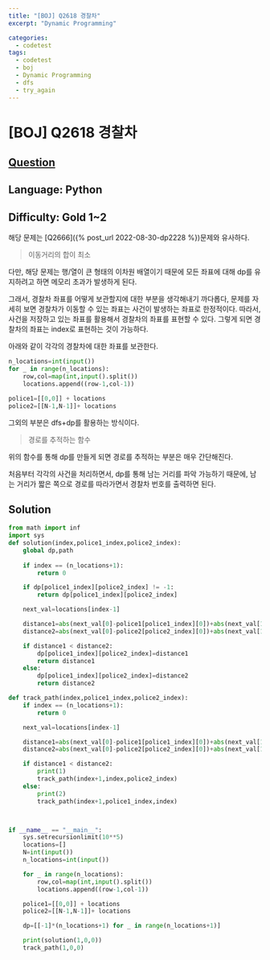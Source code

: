 ```yaml
---
title: "[BOJ] Q2618 경찰차"
excerpt: "Dynamic Programming"

categories:
  - codetest
tags:
  - codetest
  - boj
  - Dynamic Programming
  - dfs
  - try_again
---
```

# [BOJ] Q2618 경찰차
## [Question](https://www.acmicpc.net/problem/2618)
## Language: Python
## Difficulty: Gold 1~2

해당 문제는 [Q2666]({% post_url 2022-08-30-dp2228 %})문제와 유사하다. 

> 이동거리의 합이 최소

다만, 해당 문제는 행/열이 큰 형태의 이차원 배열이기 때문에 모든 좌표에 대해 dp를 유지하려고 하면 메모리 초과가 발생하게 된다.

그래서, 경찰차 좌표를 어떻게 보관할지에 대한 부분을 생각해내기 까다롭다, 문제를 자세히 보면 경찰차가 이동할 수 있는 좌표는 사건이 발생하는 좌표로 한정적이다. 따라서, 사건을 저장하고 있는 좌표를 활용해서 경찰차의 좌표를 표현할 수 있다. 그렇게 되면 경찰차의 좌표는 index로 표현하는 것이 가능하다.

아래와 같이 각각의 경찰차에 대한 좌표를 보관한다.

```python
n_locations=int(input())
for _ in range(n_locations):
    row,col=map(int,input().split())
    locations.append((row-1,col-1))

police1=[[0,0]] + locations
police2=[[N-1,N-1]]+ locations
```

그외의 부분은 dfs+dp를 활용하는 방식이다. 

> 경로를 추적하는 함수

위의 함수를 통해 dp를 만들게 되면 경로를 추적하는 부분은 매우 간단해진다.

처음부터 각각의 사건을 처리하면서, dp를 통해 남는 거리를 파악 가능하기 때문에, 남는 거리가 짧은 쪽으로 경로를 따라가면서 경찰차 번호를 출력하면 된다.


## Solution 

```python
from math import inf
import sys
def solution(index,police1_index,police2_index):
    global dp,path
    
    if index == (n_locations+1):
        return 0

    if dp[police1_index][police2_index] != -1:
        return dp[police1_index][police2_index]

    next_val=locations[index-1]

    distance1=abs(next_val[0]-police1[police1_index][0])+abs(next_val[1]-police1[police1_index][1])+solution(index+1,index,police2_index)
    distance2=abs(next_val[0]-police2[police2_index][0])+abs(next_val[1]-police2[police2_index][1])+solution(index+1,police1_index,index)

    if distance1 < distance2:
        dp[police1_index][police2_index]=distance1
        return distance1
    else:
        dp[police1_index][police2_index]=distance2
        return distance2

def track_path(index,police1_index,police2_index):    
    if index == (n_locations+1):
        return 0

    next_val=locations[index-1]

    distance1=abs(next_val[0]-police1[police1_index][0])+abs(next_val[1]-police1[police1_index][1]) + dp[index][police2_index]
    distance2=abs(next_val[0]-police2[police2_index][0])+abs(next_val[1]-police2[police2_index][1]) + dp[police1_index][index]

    if distance1 < distance2:
        print(1)
        track_path(index+1,index,police2_index)
    else:
        print(2)
        track_path(index+1,police1_index,index)



if __name__ == "__main__":
    sys.setrecursionlimit(10**5)
    locations=[]
    N=int(input())
    n_locations=int(input())

    for _ in range(n_locations):
        row,col=map(int,input().split())
        locations.append((row-1,col-1))

    police1=[[0,0]] + locations
    police2=[[N-1,N-1]]+ locations

    dp=[[-1]*(n_locations+1) for _ in range(n_locations+1)]

    print(solution(1,0,0))
    track_path(1,0,0)
```